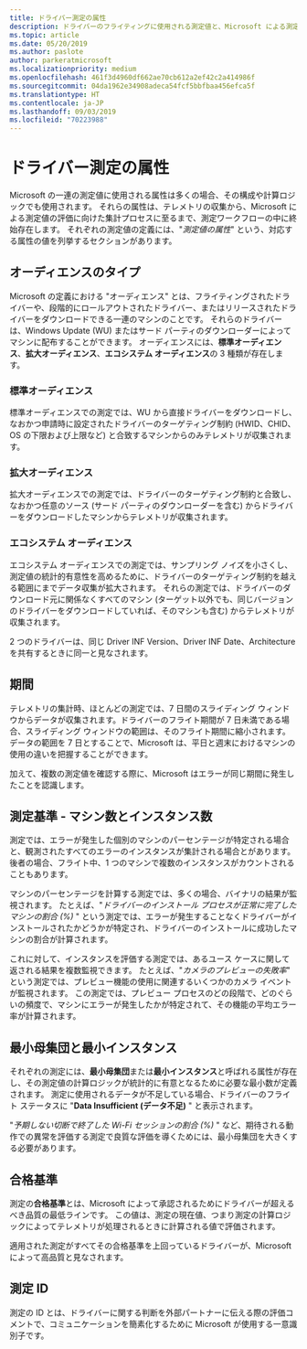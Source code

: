 ```yaml
---
title: ドライバー測定の属性
description: ドライバーのフライティングに使用される測定値と、Microsoft による測定値の評価に向けた集計プロセスとでは、多くの場合、テレメトリの測定属性が共有されます。
ms.topic: article
ms.date: 05/20/2019
ms.author: paslote
author: parkeratmicrosoft
ms.localizationpriority: medium
ms.openlocfilehash: 461f3d4960df662ae70cb612a2ef42c2a414986f
ms.sourcegitcommit: 04da1962e34908adeca54fcf5bbfbaa456efca5f
ms.translationtype: HT
ms.contentlocale: ja-JP
ms.lasthandoff: 09/03/2019
ms.locfileid: "70223988"
---
```

# <a name="driver-measure-attributes"></a>ドライバー測定の属性

Microsoft の一連の測定値に使用される属性は多くの場合、その構成や計算ロジックでも使用されます。 それらの属性は、テレメトリの収集から、Microsoft による測定値の評価に向けた集計プロセスに至るまで、測定ワークフローの中に終始存在します。
それぞれの測定値の定義には、"*測定値の属性*" という、対応する属性の値を列挙するセクションがあります。

## <a name="audience-types"></a>オーディエンスのタイプ

Microsoft の定義における "オーディエンス" とは、フライティングされたドライバーや、段階的にロールアウトされたドライバー、またはリリースされたドライバーをダウンロードできる一連のマシンのことです。 それらのドライバーは、Windows Update (WU) またはサード パーティのダウンローダーによってマシンに配布することができます。 オーディエンスには、**標準オーディエンス**、**拡大オーディエンス**、**エコシステム オーディエンス**の 3 種類が存在します。

### <a name="standard-audience"></a>標準オーディエンス

標準オーディエンスでの測定では、WU から直接ドライバーをダウンロードし、なおかつ申請時に設定されたドライバーのターゲティング制約 (HWID、CHID、OS の下限および上限など) と合致するマシンからのみテレメトリが収集されます。 

### <a name="expanded-audience"></a>拡大オーディエンス

拡大オーディエンスでの測定では、ドライバーのターゲティング制約と合致し、なおかつ任意のソース (サード パーティのダウンローダーを含む) からドライバーをダウンロードしたマシンからテレメトリが収集されます。

### <a name="ecosystem-audience"></a>エコシステム オーディエンス

エコシステム オーディエンスでの測定では、サンプリング ノイズを小さくし、測定値の統計的有意性を高めるために、ドライバーのターゲティング制約を越える範囲にまでデータ収集が拡大されます。 それらの測定では、ドライバーのダウンロード元に関係なくすべてのマシン (ターゲット以外でも、同じバージョンのドライバーをダウンロードしていれば、そのマシンも含む) からテレメトリが収集されます。 

2 つのドライバーは、同じ Driver INF Version、Driver INF Date、Architecture を共有するときに同一と見なされます。 

## <a name="time-period"></a>期間

テレメトリの集計時、ほとんどの測定では、7 日間のスライディング ウィンドウからデータが収集されます。ドライバーのフライト期間が 7 日未満である場合、スライディング ウィンドウの範囲は、そのフライト期間に縮小されます。 データの範囲を 7 日とすることで、Microsoft は、平日と週末におけるマシンの使用の違いを把握することができます。

加えて、複数の測定値を確認する際に、Microsoft はエラーが同じ期間に発生したことを認識します。  

## <a name="measurement-criteria---machine-count-and-instance-count"></a>測定基準 - マシン数とインスタンス数

測定では、エラーが発生した個別のマシンのパーセンテージが特定される場合と、観測されたすべてのエラーのインスタンスが集計される場合とがあります。後者の場合、フライト中、1 つのマシンで複数のインスタンスがカウントされることもあります。

マシンのパーセンテージを計算する測定では、多くの場合、バイナリの結果が監視されます。 たとえば、"*ドライバーのインストール プロセスが正常に完了したマシンの割合 (%)* " という測定では、エラーが発生することなくドライバーがインストールされたかどうかが特定され、ドライバーのインストールに成功したマシンの割合が計算されます。

これに対して、インスタンスを評価する測定では、あるユース ケースに関して返される結果を複数監視できます。 たとえば、"*カメラのプレビューの失敗率*" という測定では、プレビュー機能の使用に関連するいくつかのカメラ イベントが監視されます。 この測定では、プレビュー プロセスのどの段階で、どのぐらいの頻度で、マシンにエラーが発生したかが特定されて、その機能の平均エラー率が計算されます。

## <a name="minimum-population-and-minimum-instances"></a>最小母集団と最小インスタンス

それぞれの測定には、**最小母集団**または**最小インスタンス**と呼ばれる属性が存在し、その測定値の計算ロジックが統計的に有意となるために必要な最小数が定義されます。 測定に使用されるデータが不足している場合、ドライバーのフライト ステータスに "**Data Insufficient (データ不足)** " と表示されます。

"*予期しない切断で終了した Wi-Fi セッションの割合 (%)* " など、期待される動作での異常を評価する測定で良質な評価を導くためには、最小母集団を大きくする必要があります。

## <a name="passing-criteria"></a>合格基準

測定の**合格基準**とは、Microsoft によって承認されるためにドライバーが超えるべき品質の最低ラインです。 この値は、測定の現在値、つまり測定の計算ロジックによってテレメトリが処理されるときに計算される値で評価されます。

適用された測定がすべてその合格基準を上回っているドライバーが、Microsoft によって高品質と見なされます。

## <a name="measure-id"></a>測定 ID

測定の ID とは、ドライバーに関する判断を外部パートナーに伝える際の評価コメントで、コミュニケーションを簡素化するために Microsoft が使用する一意識別子です。
